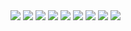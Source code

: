 <img src="https://github.com/Ceyhunnnn/React-E-Commerce/assets/70198902/552d21ba-1060-43ff-a806-d42e28ea627d" width={400} height={400}/>
<img src="https://github.com/Ceyhunnnn/React-E-Commerce/assets/70198902/4e90c7c4-3d56-4585-818b-de76c5741b00" width={400} height={400}/>
<img src="https://github.com/Ceyhunnnn/React-E-Commerce/assets/70198902/358f4557-00c2-41ac-9ff0-c3ce239ad06c" width={400} height={400}/>
<img src="https://github.com/Ceyhunnnn/React-E-Commerce/assets/70198902/b3da1157-e205-4540-b580-f33157f64970" width={400} height={400}/>
<img src="https://github.com/Ceyhunnnn/React-E-Commerce/assets/70198902/bfa30d16-3067-4d0d-818e-85cd962c2230" width={400} height={400}/>
<img src="https://github.com/Ceyhunnnn/React-E-Commerce/assets/70198902/4f751bd4-85d0-4212-b438-4255617da9bb" width={400} height={400}/>
<img src="https://github.com/Ceyhunnnn/React-E-Commerce/assets/70198902/8b0e7066-8865-473a-affb-d782d930eef1" width={400} height={400}/>
<img src="https://github.com/Ceyhunnnn/React-E-Commerce/assets/70198902/4429ae18-9500-48cd-921a-d7484ab1f228" width={400} height={400}/>
<img src="https://github.com/Ceyhunnnn/React-E-Commerce/assets/70198902/46cc25ee-9924-4cf9-ba0a-af6560f142ca" width={400} height={400}/>

